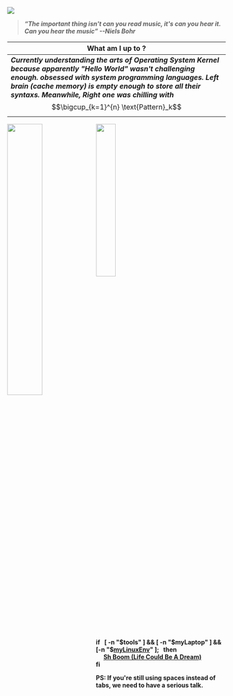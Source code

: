 <kbd><img src="assets/india.png"></kbd>

>  ***“The important thing isn't can you read music, it's can you hear it. Can you hear the music” --Niels Bohr***

|  What am I up to ? |
| ------------- | 
| ***Currently understanding the arts of Operating System Kernel because apparently "Hello World" wasn't challenging enough. obsessed with system programming languages. Left brain (cache memory) is empty enough to store all their syntaxs. Meanwhile, Right one was chilling with*** $$\bigcup_{k=1}^{n} \text{Pattern}_k$$ |


<div hignt="40%" width="40%" object-fit="contain">
  <img hignt="40%" width="40%" object-fit="contain" align="left" src="https://github.com/user-attachments/assets/db487305-1916-4473-a56a-1a35dd9beef8"/>
</div>


<a href="#"><img style="width:30%" src="https://skillicons.dev/icons?i=js,cpp,go,lua,bash,java,python,linux,vim"></a>

**if &nbsp; [ -n "$tools" ]  && [ -n "$myLaptop" ] && [-n "$[myLinuxEnv](https://github.com/ashudevcodes/dotfiles)" ]; &nbsp; then <br>
      &ensp;&ensp; [Sh Boom (Life Could Be A Dream)](https://www.youtube.com/watch?v=iIfeceS0i4c) <br>
fi**
              

<p><strong>PS: If you're still using spaces instead of tabs, we need to have a serious talk.</strong></p>
